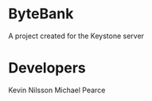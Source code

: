 ByteBank
========

A project created for the Keystone server


Developers
============
Kevin Nilsson
Michael Pearce
